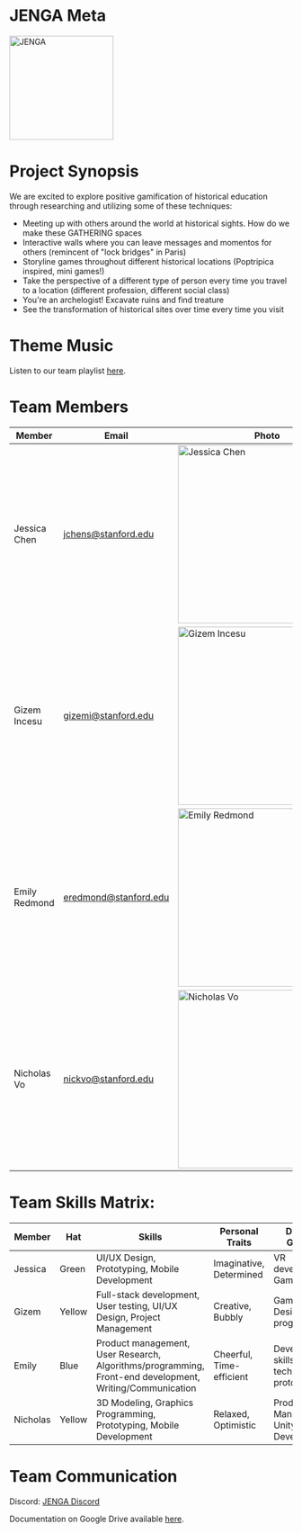 # JENGA Meta
<img src="https://user-images.githubusercontent.com/53293116/150418094-e0575ad8-7598-473d-85a0-6289526e2d1c.jpeg" alt="JENGA" width="185" height="185">

# Project Synopsis
We are excited to explore positive gamification of historical education through researching and utilizing some of these techniques: 
- Meeting up with others around the world at historical sights. How do we make these GATHERING spaces 
- Interactive walls where you can leave messages and momentos for others (remincent of "lock bridges" in Paris) 
- Storyline games throughout different historical locations (Poptripica inspired, mini games!) 
- Take the perspective of a different type of person every time you travel to a location (different profession, different social class)
- You're an archelogist! Excavate ruins and find treature 
- See the transformation of historical sites over time every time you visit 

# Theme Music 
Listen to our team playlist [here](https://youtube.com/playlist?list=PLtyOBjXWy5eeHbsgqed_f1EVWohBMDn7w).

# Team Members
Member | Email | Photo
--- | --- | ---
Jessica Chen | jchens@stanford.edu | <img width="317" alt="Jessica Chen" src="https://user-images.githubusercontent.com/17817708/150340884-98285d05-60e1-4a32-91df-262b3dbd1c7c.png">
Gizem Incesu | gizemi@stanford.edu | <img width="317" alt="Gizem Incesu" src="https://user-images.githubusercontent.com/41938999/150338652-7474464f-65e3-4eba-af36-b2a7f2623159.png">
Emily Redmond | eredmond@stanford.edu | <img width="317" alt="Emily Redmond" src="https://user-images.githubusercontent.com/17817708/150340749-7c5ca12c-7640-4f5b-a18e-50640dfdc1d9.png">
Nicholas Vo | nickvo@stanford.edu | <img width="317" alt="Nicholas Vo" src="https://user-images.githubusercontent.com/53293116/150416418-3f592e2c-59e5-4819-9730-0610e2f78a7f.jpeg">


# Team Skills Matrix:
Member | Hat | Skills | Personal Traits | Desired Growth | Weaknesses
--- | --- | --- | --- | --- | ---
Jessica | Green | UI/UX Design, Prototyping, Mobile Development | Imaginative, Determined | VR development, Game design | Deadlines
Gizem | Yellow | Full-stack development, User testing, UI/UX Design, Project Management | Creative, Bubbly | Game Design, VR programming | Drawing and painting, loses focus in 1h+ meetings
Emily | Blue | Product management, User Research, Algorithms/programming, Front-end development, Writing/Communication | Cheerful, Time-efficient | Development skills, technical prototyping | Perfectionist-- rapid-protyping 
Nicholas | Yellow | 3D Modeling, Graphics Programming, Prototyping, Mobile Development | Relaxed, Optimistic | Product Management, Unity Development | Tends to hyperfocus easily


# Team Communication

Discord: [JENGA Discord](https://discord.gg/Wm4ksQB4jR)

Documentation on Google Drive available [here](https://drive.google.com/drive/folders/0APCQrYFLatpNUk9PVA).

